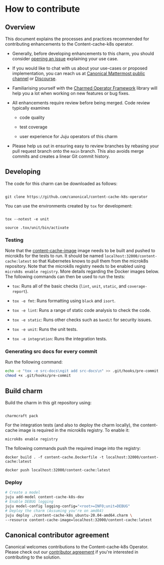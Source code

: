 # How to contribute

## Overview

This document explains the processes and practices recommended for contributing enhancements to the Content-cache-k8s operator.

- Generally, before developing enhancements to this charm, you should consider [opening an issue](https://github.com/canonical/content-cache-k8s-operator/issues) explaining your use case.

- If you would like to chat with us about your use-cases or proposed implementation, you can reach us at [Canonical Mattermost public channel](https://chat.charmhub.io/charmhub/channels/charm-dev) or [Discourse](https://discourse.charmhub.io/).

- Familiarising yourself with the [Charmed Operator Framework](https://juju.is/docs/sdk) library will help you a lot when working on new features or bug fixes.

- All enhancements require review before being merged. Code review typically examines

  - code quality

  - test coverage

  - user experience for Juju operators of this charm

- Please help us out in ensuring easy to review branches by rebasing your pull request branch onto the `main` branch. This also avoids merge commits and creates a linear Git commit history.

## Developing

The code for this charm can be downloaded as follows:

```

git clone https://github.com/canonical/content-cache-k8s-operator

```

You can use the environments created by `tox` for development:

```shell

tox --notest -e unit

source .tox/unit/bin/activate

```

### Testing

Note that the [content-cache-image](content-cache.Dockerfile) image needs to be built and pushed to microk8s for the tests to run. It should be named `localhost:32000/content-cache:latest` so that Kubernetes knows to pull them from the microk8s repository. Note that the microk8s registry needs to be enabled using `microk8s enable registry`. More details regarding the Docker images below. The following commands can then be used to run the tests:

* `tox`: Runs all of the basic checks (`lint`, `unit`, `static`, and `coverage-report`).

* `tox -e fmt`: Runs formatting using `black` and `isort`.

* `tox -e lint`: Runs a range of static code analysis to check the code.

* `tox -e static`: Runs other checks such as `bandit` for security issues.

* `tox -e unit`: Runs the unit tests.

* `tox -e integration`: Runs the integration tests.

### Generating src docs for every commit

Run the following command:

```bash
echo -e "tox -e src-docs\ngit add src-docs\n" >> .git/hooks/pre-commit
chmod +x .git/hooks/pre-commit
```

## Build charm

Build the charm in this git repository using:

```shell

charmcraft pack

```

For the integration tests (and also to deploy the charm locally), the content-cache image is required in the microk8s registry. To enable it:

```
microk8s enable registry
```

The following commands push the required image into the registry:

```
docker build . -f content-cache.Dockerfile -t localhost:32000/content-cache:latest

docker push localhost:32000/content-cache:latest
```

### Deploy

```bash
# Create a model
juju add-model content-cache-k8s-dev
# Enable DEBUG logging
juju model-config logging-config="<root>=INFO;unit=DEBUG"
# Deploy the charm (Assuming you're on amd64)
juju deploy ./content-cache-k8s_ubuntu-20.04-amd64.charm \
--resource content-cache-image=localhost:32000/content-cache:latest
```

## Canonical contributor agreement

Canonical welcomes contributions to the Content-cache-k8s Operator. Please check out our [contributor agreement](https://ubuntu.com/legal/contributors) if you're interested in contributing to the solution.